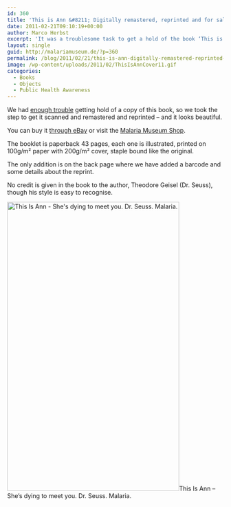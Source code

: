 ```yaml
---
id: 360
title: 'This is Ann &#8211; Digitally remastered, reprinted and for sale.'
date: 2011-02-21T09:10:19+00:00
author: Marco Herbst
excerpt: 'It was a troublesome task to get a hold of the book ‘This is Ann’, now it has been scanned and reprinted. The lovely book is paperback, has forty three pages and can be bought from eBay or from the Malaria Museum Shop. '
layout: single
guid: http://malariamuseum.de/?p=360
permalink: /blog/2011/02/21/this-is-ann-digitally-remastered-reprinted-and-for-sale/
image: /wp-content/uploads/2011/02/ThisIsAnnCover11.gif
categories:
  - Books
  - Objects
  - Public Health Awareness
---
```

We had [enough trouble](http://malariamuseum.de/blog/2010/12/06/this-is-ann-a-long-time-coming/) getting hold of a copy of this book, so we took the step to get it scanned and remastered and reprinted &#8211; and it looks beautiful.

You can buy it [through eBay](http://cgi.ebay.ie/ws/eBayISAPI.dll?ViewItem&item=180629510353&ssPageName=STRK:MESELX:IT#ht_500wt_1069) or visit the [Malaria Museum Shop](http://malariamuseum.de/shop/).

The booklet is paperback 43 pages, each one is illustrated, printed on 100g/m² paper with 200g/m² cover, staple bound like the original.

The only addition is on the back page where we have added a barcode and some details about the reprint.

No credit is given in the book to the author, Theodore Geisel (Dr. Seuss), though his style is easy to recognise.

<img class="size-full wp-image-361" title="This Is Ann - She's dying to meet you. Dr. Seuss. Malaria." alt="This Is Ann - She's dying to meet you. Dr. Seuss. Malaria." src="http://malariamuseum.de/wp-content/uploads/2011/02/ThisIsAnnCover.gif" width="400" height="672" />This Is Ann &#8211; She&#8217;s dying to meet you. Dr. Seuss. Malaria.
